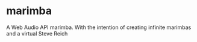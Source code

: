 # marimba
A Web Audio API marimba. With the intention of creating infinite marimbas and a virtual Steve Reich
